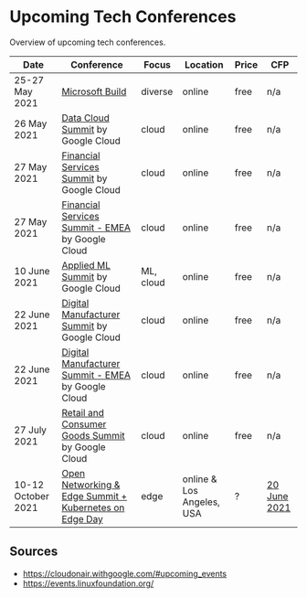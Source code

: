 # Upcoming Tech Conferences

Overview of upcoming tech conferences.

| Date | Conference | Focus | Location | Price | CFP |
| --- | --- | --- | --- | --- | --- |
| 25-27 May 2021 | [Microsoft Build](https://mybuild.microsoft.com/) | diverse | online | free | n/a |
| 26 May 2021 | [Data Cloud Summit](https://cloudonair.withgoogle.com/events/summit-data-cloud) by Google Cloud | cloud | online | free | n/a |
| 27 May 2021 | [Financial Services Summit](https://cloudonair.withgoogle.com/events/summit-emea-finserv) by Google Cloud | cloud | online | free | n/a |
| 27 May 2021 | [Financial Services Summit - EMEA](https://cloudonair.withgoogle.com/events/summit-emea-finserv) by Google Cloud | cloud | online | free | n/a |
| 10 June 2021 | [Applied ML Summit](https://cloudonair.withgoogle.com/events/summit-ml-practitioners) by Google Cloud | ML, cloud | online | free | n/a |
| 22 June 2021 | [Digital Manufacturer Summit](https://cloudonair.withgoogle.com/events/summit-manufacturing) by Google Cloud | cloud | online | free | n/a |
| 22 June 2021 | [Digital Manufacturer Summit - EMEA](https://cloudonair.withgoogle.com/events/summit-emea-manufacturing) by Google Cloud | cloud | online | free | n/a |
| 27 July 2021 | [Retail and Consumer Goods Summit](https://cloudonair.withgoogle.com/events/summit-retail) by Google Cloud | cloud | online | free | n/a |
| 10-12 October 2021 | [Open Networking & Edge Summit + Kubernetes on Edge Day](https://events.linuxfoundation.org/open-networking-edge-summit-north-america/) | edge | online & Los Angeles, USA | ? | [20 June 2021](https://events.linuxfoundation.org/open-networking-edge-summit-north-america/program/cfp/) |

## Sources

- https://cloudonair.withgoogle.com/#upcoming_events
- https://events.linuxfoundation.org/
